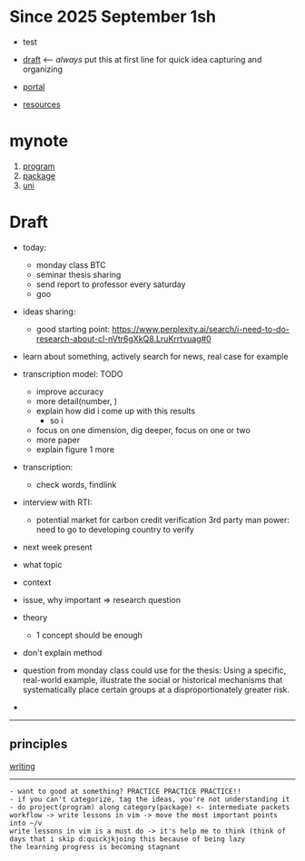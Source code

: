 # Since 2025 September 1sh
- test

- [draft](draft) <-- *always* put this at first line for quick idea capturing and organizing
- [portal](portal)
- [resources](resources)

# mynote

1. [program](program)
2. [package](package)
3. [uni](uni)


# Draft
- today:
  - monday class BTC
  - seminar thesis sharing
  - send report to professor every saturday
  - goo

- ideas sharing:
  - good starting point: https://www.perplexity.ai/search/i-need-to-do-research-about-cl-nVtr6gXkQ8.LruKrrtvuag#0

- learn about something, actively search for news, real case for example
- transcription model: TODO
  - improve accuracy
  - more detail(number, )
  - explain how did i come up with this results
    - so i 
  - focus on one dimension, dig deeper, focus on one or two
  - more paper
  - explain figure 1 more

- transcription:
  - check words, findlink

- interview with RTI:
  - potential market for carbon credit verification 3rd party man power: need to go to developing country to verify
- next week present

- what topic
- context
- issue, why important => research question
- theory
  - 1 concept should be enough
- don't explain method

* question from monday class could use for the thesis: Using a specific, real-world example, illustrate the social or historical mechanisms that systematically place certain groups at a disproportionately greater risk.



- 

---

## principles
[writing](riting)

---
```keep this part no more than 5 lines
- want to good at something? PRACTICE PRACTICE PRACTICE!!
- if you can't categorize, tag the ideas, you're not understanding it
- do project(program) along category(package) <- intermediate packets
workflow -> write lessons in vim -> move the most important points into ~/v 
write lessons in vim is a must do -> it's help me to think (think of days that i skip d:quickjkjoing this because of being lazy
the learning progress is becoming stagnant
```
